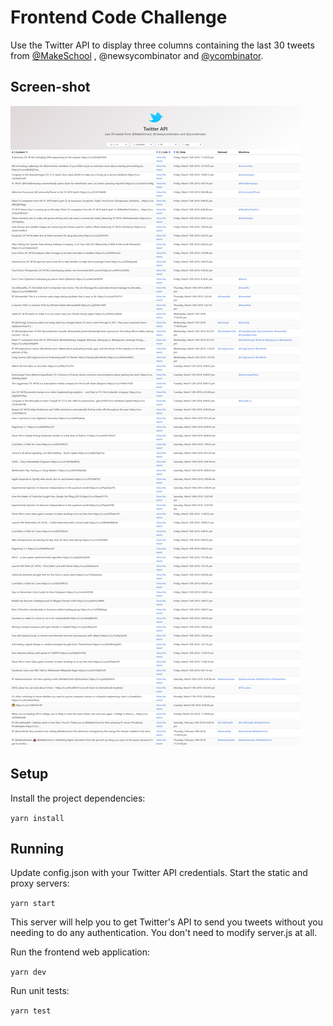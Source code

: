#  Frontend Code Challenge

Use the Twitter API to display three columns containing the last 30 tweets from [@MakeSchool](https://github.com/MakeSchool) , @newsycombinator and [@ycombinator](https://github.com/ycombinator).

## Screen-shot

<img src="images/Screenshot.png" />

## Setup

Install the project dependencies:

`yarn install`

## Running

Update config.json with your Twitter API credentials.
Start the static and proxy servers:

`yarn start`

This server will help you to get Twitter's API to send you tweets without you needing to do any authentication.  You don't need to modify server.js at all. 

Run the frontend web application:

`yarn dev`

Run unit tests:

`yarn test`